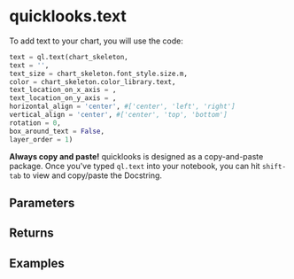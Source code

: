 # quicklooks.text
To add text to your chart, you will use the code:
```python
text = ql.text(chart_skeleton,
text = '',
text_size = chart_skeleton.font_style.size.m,
color = chart_skeleton.color_library.text,
text_location_on_x_axis = ,
text_location_on_y_axis = ,
horizontal_align = 'center', #['center', 'left', 'right']
vertical_align = 'center', #['center', 'top', 'bottom']
rotation = 0,
box_around_text = False,
layer_order = 1)
```

**Always copy and paste!** quicklooks is designed as a copy-and-paste package. Once you've typed `ql.text` into your notebook, you can hit `shift-tab` to view and copy/paste the Docstring.
## Parameters
## Returns
## Examples
